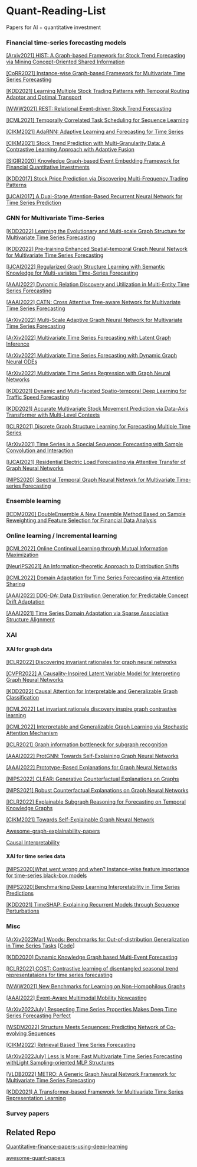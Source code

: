 # Quant-Reading-List
Papers for AI + quantitative investment


### Financial time-series forecasting models

[[Arxiv2021] HIST: A Graph-based Framework for Stock Trend Forecasting via Mining Concept-Oriented Shared Information](
https://arxiv.org/pdf/2110.13716.pdf)

[[CoRR2021] Instance-wise Graph-based Framework for Multivariate Time Series Forecasting](https://github.com/Wentao-Xu/IGMTF)

[[KDD2021] Learning Multiple Stock Trading Patterns with Temporal Routing Adaptor and Optimal Transport](https://arxiv.org/pdf/2106.12950.pdf)

[[WWW2021] REST: Relational Event-driven Stock Trend Forecasting](https://arxiv.org/abs/2102.07372#:~:text=Stock%20trend%20forecasting%2C%20aiming%20at,profits%20from%20the%20stock%20market.)

[[ICML2021] Temporally Correlated Task Scheduling for Sequence Learning](http://proceedings.mlr.press/v139/wu21e/wu21e.pdf)

[[CIKM2021] AdaRNN: Adaptive Learning and Forecasting for Time Series](https://dl.acm.org/doi/pdf/10.1145/3459637.3482315)

[[CIKM2021] Stock Trend Prediction with Multi-Granularity Data: A Contrastive Learning Approach with Adaptive Fusion](https://dl.acm.org/doi/abs/10.1145/3459637.3482483)

[[SIGIR2020] Knowledge Graph-based Event Embedding Framework for Financial Quantitative Investments](https://dl.acm.org/doi/10.1145/3397271.3401427)

[[KDD2017] Stock Price Prediction via Discovering Multi-Frequency Trading Patterns](https://www.eecs.ucf.edu/~gqi/publications/kdd2017_stock.pdf)

[[IJCAI2017] A Dual-Stage Attention-Based Recurrent Neural Network for Time Series Prediction](https://www.ijcai.org/Proceedings/2017/0366.pdf)


### GNN for Multivariate Time-Series

[[KDD2022] Learning the Evolutionary and Multi-scale Graph Structure for Multivariate Time Series Forecasting](https://dl.acm.org/doi/pdf/10.1145/3534678.3539274)

[[KDD2022] Pre-training Enhanced Spatial-temporal Graph Neural Network for Multivariate Time Series Forecasting](https://dl.acm.org/doi/pdf/10.1145/3534678.3539396)

[[IJCAI2022] Regularized Graph Structure Learning with Semantic Knowledge for Multi-variates Time-Series Forecasting](https://arxiv.org/pdf/2210.06126.pdf)

[[AAAI2022] Dynamic Relation Discovery and Utilization in Multi-Entity Time Series Forecasting](https://arxiv.org/abs/2202.10586)

[[AAAI2022] CATN: Cross Attentive Tree-aware Network for Multivariate Time Series Forecasting](https://www.aaai.org/AAAI22Papers/AAAI-7403.HeH.pdf)

[[ArXiv2022] Multi-Scale Adaptive Graph Neural Network for Multivariate Time Series Forecasting](https://arxiv.org/pdf/2201.04828.pdf)

[[ArXiv2022] Multivariate Time Series Forecasting with Latent Graph Inference](https://arxiv.org/pdf/2203.03423.pdf)

[[ArXiv2022] Multivariate Time Series Forecasting with Dynamic Graph Neural ODEs](https://arxiv.org/pdf/2202.08408.pdf)

[[ArXiv2022] Multivariate Time Series Regression with Graph Neural Networks](https://arxiv.org/pdf/2201.00818.pdf)

[[KDD2021] Dynamic and Multi-faceted Spatio-temporal Deep Learning for Traffic Speed Forecasting](https://dl.acm.org/pdf/10.1145/3447548.3467275)

[[KDD2021] Accurate Multivariate Stock Movement Prediction via Data-Axis Transformer with Multi-Level Contexts](https://dl.acm.org/doi/pdf/10.1145/3447548.3467297)

[[ICLR2021] Discrete Graph Structure Learning for Forecasting Multiple Time Series](https://arxiv.org/pdf/2101.06861.pdf)

[[ArXiv2021] Time Series is a Special Sequence: Forecasting with Sample Convolution and Interaction](https://arxiv.org/pdf/2106.09305.pdf)

[[IJCAI2021] Residential Electric Load Forecasting via Attentive Transfer of Graph Neural Networks](https://www.ijcai.org/proceedings/2021/0374.pdf)

[[NIPS2020] Spectral Temporal Graph Neural Network for Multivariate Time-series Forecasting](https://nips.cc/virtual/2020/public/poster_cdf6581cb7aca4b7e19ef136c6e601a5.html)


### Ensemble learning
[[ICDM2020] DoubleEnsemble A New Ensemble Method Based on Sample Reweighting and Feature Selection for Financial Data Analysis](https://ieeexplore.ieee.org/abstract/document/9338413/)



### Online learning / Incremental learning

[[ICML2022] Online Continual Learning through Mutual Information Maximization](https://proceedings.mlr.press/v162/guo22g/guo22g.pdf)

[[NeurIPS2021] An Information-theoretic Approach to Distribution Shifts](https://proceedings.neurips.cc/paper/2021/file/93661c10ed346f9692f4d512319799b3-Paper.pdf)

[[ICML2022] Domain Adaptation for Time Series Forecasting via Attention Sharing](https://arxiv.org/abs/2102.06828)

[[AAAI2022] DDG-DA: Data Distribution Generation for Predictable Concept Drift Adaptation](https://www.aaai.org/AAAI22Papers/AAAI-10902.WendiL.pdf)

[[AAAI2021] Time Series Domain Adaptation via Sparse Associative Structure Alignment](https://ojs.aaai.org/index.php/AAAI/article/view/16846/16653)


### XAI
#### XAI for graph data
[[ICLR2022] Discovering invariant rationales for graph neural networks](https://arxiv.org/pdf/2201.12872)

[[CVPR2022] A Causality-Inspired Latent Variable Model for Interpreting Graph Neural Networks](https://openaccess.thecvf.com/content/CVPR2022/papers/Lin_OrphicX_A_Causality-Inspired_Latent_Variable_Model_for_Interpreting_Graph_Neural_CVPR_2022_paper.pdf)

[[KDD2022] Causal Attention for Interpretable and Generalizable Graph Classification](https://dl.acm.org/doi/abs/10.1145/3534678.3539366)

[[ICML2022] Let invariant rationale discovery inspire graph contrastive learning](https://proceedings.mlr.press/v162/li22v/li22v.pdf)

[[ICML2022] Interpretable and Generalizable Graph Learning via Stochastic Attention Mechanism](https://proceedings.mlr.press/v162/miao22a/miao22a.pdf)

[[ICLR2021] Graph information bottleneck for subgraph recognition](https://arxiv.org/pdf/2010.05563)

[[AAAI2022] ProtGNN: Towards Self-Explaining Graph Neural Networks](https://ojs.aaai.org/index.php/AAAI/article/download/20898/20657)

[[AAAI2022] Prototype-Based Explanations for Graph Neural Networks](https://www.aaai.org/AAAI22Papers/SA-00396-ShinY.pdf)

[[NIPS2022] CLEAR: Generative Counterfactual Explanations on Graphs](https://arxiv.org/pdf/2210.08443)

[[NIPS2021] Robust Counterfactual Explanations on Graph Neural Networks](https://proceedings.neurips.cc/paper/2021/file/2c8c3a57383c63caef6724343eb62257-Paper.pdf)

[[ICLR2022] Explainable Subgraph Reasoning for Forecasting on Temporal Knowledge Graphs](https://openreview.net/pdf?id=pGIHq1m7PU)

[[CIKM2021] Towards Self-Explainable Graph Neural Network](https://arxiv.org/pdf/2108.12055)

[Awesome-graph-explainability-papers](https://github.com/flyingdoog/awesome-graph-explainability-papers)

[Causal Interpretability](https://github.com/fulifeng/Causal_Reading_Group#causal-interpretability)

#### XAI for time series data

[[NIPS2020]What went wrong and when? Instance-wise feature importance for time-series black-box models](https://proceedings.neurips.cc/paper/2020/file/08fa43588c2571ade19bc0fa5936e028-Paper.pdf)

[[NIPS2020]Benchmarking Deep Learning Interpretability in Time Series Predictions](https://proceedings.neurips.cc/paper/2020/file/47a3893cc405396a5c30d91320572d6d-Paper.pdf)

[[KDD2021] TimeSHAP: Explaining Recurrent Models through Sequence Perturbations](https://dl.acm.org/doi/pdf/10.1145/3447548.3467166)


### Misc

[[ArXiv2022Mar] Woods: Benchmarks for Out-of-distribution Generalization in Time Series Tasks](https://arxiv.org/pdf/2203.09978.pdf) [[Code]](https://woods-benchmarks.github.io/)

[[KDD2020] Dynamic Knowledge Graph based Multi-Event Forecasting](https://dl.acm.org/doi/10.1145/3394486.3403209)

[[ICLR2022] COST: Contrastive learning of disentangled seasonal trend representataions for time series forecasting](https://arxiv.org/pdf/2202.01575.pdf)

[[WWW2021] New Benchmarks for Learning on Non-Homophilous Graphs](https://arxiv.org/pdf/2104.01404.pdf)

[[AAAI2022] Event-Aware Multimodal Mobility Nowcasting](https://ojs.aaai.org/index.php/AAAI/article/download/20342/20101)

[[ArXiv2022July] Respecting Time Series Properties Makes Deep Time Series Forecasting Perfect](https://arxiv.org/pdf/2207.10941.pdf)

[[WSDM2022] Structure Meets Sequences: Predicting Network of Co-evolving Sequences](https://dl.acm.org/doi/pdf/10.1145/3488560.3498411)

[[CIKM2022] Retrieval Based Time Series Forecasting](https://arxiv.org/pdf/2209.13525.pdf)

[[ArXiv2022July] Less Is More: Fast Multivariate Time Series Forecasting withLight Sampling-oriented MLP Structures](https://arxiv.org/pdf/2207.01186.pdf)

[[VLDB2022] METRO: A Generic Graph Neural Network Framework for Multivariate Time Series Forecasting](https://zheng-kai.com/paper/vldb_2022_cui.pdf)

[[KDD2021] A Transformer-based Framework for Multivariate Time Series Representation Learning](https://dl.acm.org/doi/pdf/10.1145/3447548.3467401)


### Survey papers



## Related Repo
[Quantitative-finance-papers-using-deep-learning](https://github.com/Leefinance/Quantitative-finance-papers-using-deep-learning)

[awesome-quant-papers](https://github.com/zhanghaitao1/awesome-quant-papers)
